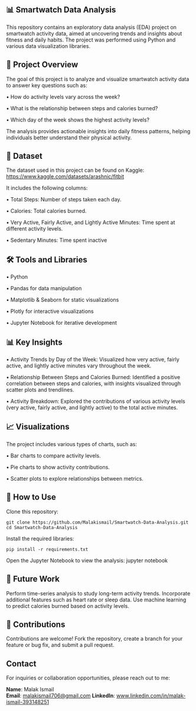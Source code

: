 ## 📊 Smartwatch Data Analysis
This repository contains an exploratory data analysis (EDA) project on smartwatch activity data, aimed at uncovering trends and insights about fitness and daily habits. The project was performed using Python and various data visualization libraries.

## 🚀 Project Overview
The goal of this project is to analyze and visualize smartwatch activity data to answer key questions such as:

•	How do activity levels vary across the week?

•	What is the relationship between steps and calories burned?

•	Which day of the week shows the highest activity levels?

The analysis provides actionable insights into daily fitness patterns, helping individuals better understand their physical activity.

## 📁 Dataset
The dataset used in this project can be found on Kaggle: https://www.kaggle.com/datasets/arashnic/fitbit

It includes the following columns:

•	Total Steps: Number of steps taken each day.

•	Calories: Total calories burned.

•	Very Active, Fairly Active, and Lightly Active Minutes: Time spent at different activity levels.

•	Sedentary Minutes: Time spent inactive


## 🛠 Tools and Libraries
•	Python

•	Pandas for data manipulation

•	Matplotlib & Seaborn for static visualizations

•	Plotly for interactive visualizations

•	Jupyter Notebook for iterative development

## 📊 Key Insights
•	Activity Trends by Day of the Week:
Visualized how very active, fairly active, and lightly active minutes vary throughout the week.

•	Relationship Between Steps and Calories Burned:
Identified a positive correlation between steps and calories, with insights visualized through scatter plots and trendlines.

•	Activity Breakdown:
Explored the contributions of various activity levels (very active, fairly active, and lightly active) to the total active minutes.


## 📈 Visualizations
The project includes various types of charts, such as:

•	Bar charts to compare activity levels.

•	Pie charts to show activity contributions.

•	Scatter plots to explore relationships between metrics.

## 🧩 How to Use
Clone this repository:

    git clone https://github.com/Malakismail/Smartwatch-Data-Analysis.git
    cd Smartwatch-Data-Analysis
    
Install the required libraries:

    pip install -r requirements.txt

Open the Jupyter Notebook to view the analysis:
jupyter notebook


## 📝 Future Work
Perform time-series analysis to study long-term activity trends.
Incorporate additional features such as heart rate or sleep data.
Use machine learning to predict calories burned based on activity levels.


## 🤝 Contributions
Contributions are welcome! Fork the repository, create a branch for your feature or bug fix, and submit a pull request.

## Contact
For inquiries or collaboration opportunities, please reach out to me:

**Name**: Malak Ismail  
**Email**: malakismail706@gmail.com 
**LinkedIn**: www.linkedin.com/in/malak-ismail-393148251
